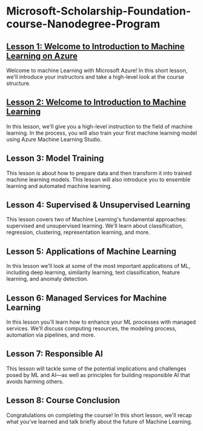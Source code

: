 # Microsoft-Scholarship-Foundation-course-Nanodegree-Program

## [Lesson 1: Welcome to Introduction to Machine Learning on Azure](./01-Introduction-to-Machine-Learning-on-Azure/)

Welcome to machine Learning with Microsoft Azure! In this short lesson, we'll introduce your instructors and take a high-level look at the course structure.

## [Lesson 2: Welcome to Introduction to Machine Learning](./02-Introduction-to-Machine-Learning/)

In this lesson, we'll give you a high-level instruction to the field of machine learning. In the process, you will also train your first machine learning model using Azure Machine Learning Studio.

## Lesson 3: Model Training

This lesson is about how to prepare data and then transform it into trained machine learning models. This lesson will also introduce you to ensemble learning and automated machine learning.

## Lesson 4: Supervised & Unsupervised Learning

This lesson covers two of Machine Learning's fundamental approaches: supervised and unsupervised learning. We'll learn about classification, regression, clustering, representation learning, and more.

## Lesson 5: Applications of Machine Learning

In this lesson we'll look at some of the most important applications of ML, including deep learning, similarity learning, text classification, feature learning, and anomaly detection.

## Lesson 6: Managed Services for Machine Learning

In this lesson you'll learn how to enhance your ML processes with managed services. We'll discuss computing resources, the modeling process, automation via pipelines, and more.

## Lesson 7: Responsible AI

This lesson will tackle some of the potential implications and challenges posed by ML and AI—as well as principles for building responsible AI that avoids harming others.

## Lesson 8: Course Conclusion

Congratulations on completing the course! In this short lesson, we'll recap what you've learned and talk briefly about the future of Machine Learning.
